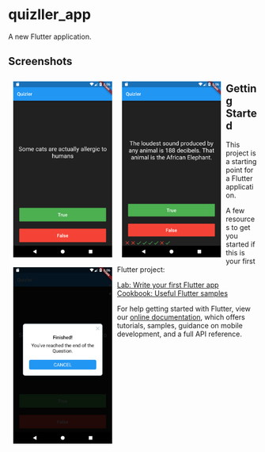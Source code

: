 # quizller_app

A new Flutter application.


## Screenshots
[<img src="https://github.com/munna00mkv/quizller_app/blob/master/SS/Screenshot_1633764963.png" align="left"
width="200"
    hspace="10" vspace="10">](https://github.com/munna00mkv/quizller_app/blob/master/SS/Screenshot_1633764963.png)
[<img src="https://github.com/munna00mkv/quizller_app/blob/master/SS/Screenshot_1633764978.png" align="left"
width="200"
    hspace="10" vspace="10">](https://github.com/munna00mkv/quizller_app/blob/master/SS/Screenshot_1633764978.png)
[<img src="https://github.com/munna00mkv/quizller_app/blob/master/SS/Screenshot_1633764985.png" align="left"
width="200"
    hspace="10" vspace="10">](https://github.com/munna00mkv/quizller_app/blob/master/SS/Screenshot_1633764985.png)

## Getting Started

This project is a starting point for a Flutter application.

A few resources to get you started if this is your first Flutter project:

- [Lab: Write your first Flutter app](https://flutter.dev/docs/get-started/codelab)
- [Cookbook: Useful Flutter samples](https://flutter.dev/docs/cookbook)

For help getting started with Flutter, view our
[online documentation](https://flutter.dev/docs), which offers tutorials,
samples, guidance on mobile development, and a full API reference.
